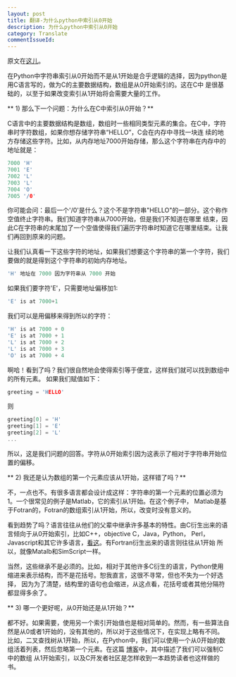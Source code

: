 ```yaml
---
layout: post
title: 翻译-为什么python中索引从0开始
description: 为什么python中索引从0开始
category: Translate
commentIssueId: 
---
```


原文在[这儿](http://forums.udacity.com/questions/100086491/why-does-indexing-begin-at-0?page=1&focusedAnswerId=100086607#100086607)。

在Python中字符串索引从0开始而不是从1开始是合乎逻辑的选择，因为python是用C语言写的，做为C的主要数据结构，数组是从0开始索引的。这在C中
是很基础的，以至于如果改变索引从1开始将会需要大量的工作。

** 1) 那么下一个问题：为什么在C中索引从0开始？**

C语言中的主要数据结构是数组，数组时一些相同类型元素的集合。在C中，字符串时字符数组，如果你想存储字符串“HELLO”，C会在内存中寻找一块连
续的地方存储这些字符。比如，从内存地址7000开始存储，那么这个字符串在内存中的地址就是：

~~~ C
7000 'H'
7001 'E'
7002 'L'
7003 'L'
7004 'O'
7005 '/0'
~~~

你可能会问：最后一个'/0'是什么？这个不是字符串"HELLO"的一部分。这个称作空值终止字符串。我们知道字符串从7000开始，但是我们不知道在哪里
结束，因此C在字符串的末尾加了一个空值使得我们遍历字符串时知道它在哪里结束。让我们再回到原来的问题。

让我们认真看一下这些字符的地址，如果我们想要这个字符串的第一个字符，我们要做的就是得到这个字符串的初始内存地址。

~~~ C
'H' 地址在 7000 因为字符串从 7000 开始
~~~

如果我们要字符'E'，只需要地址偏移加1:

~~~ C
'E' is at 7000+1
~~~

我们可以是用偏移来得到所以的字符：

~~~ C
'H' is at 7000 + 0
'E' is at 7000 + 1
'L' is at 7000 + 2
'L' is at 7000 + 3
'O' is at 7000 + 4
~~~

啊哈！看到了吗？我们很自然地会使得索引等于便宜，这样我们就可以找到数组中的所有元素。
如果我们赋值如下：

~~~ C
greeting = 'HELLO'
~~~

则

~~~ C
greeting[0] = 'H'
greeting[1] = 'E'
greeting[2] = 'L'
...
~~~

所以，这是我们问题的回答。字符从0开始索引因为这表示了相对于字符串开始位置的偏移。

** 2) 我还是认为数组的第一个元素应该从1开始，这样错了吗？**

不，一点也不。有很多语言都会设计成这样：字符串的第一个元素的位置必须为1。一个很常见的例子是Matlab，它的索引从1开始。在这个例子中，
Matlab是基于Fotran的，Fotran的数组索引从1开始，所以，改变时没有意义的。

看到趋势了吗？语言往往从他们的父辈中继承许多基本的特性。由C衍生出来的语言倾向于从0开始索引，比如C++，objective C，Java，Python， Perl，
Javascript和其它许多语言，[看这](http://en.wikipedia.org/wiki/List_of_C-based_programming_languages)。有Fortran衍生出来的语言则往往从1开始
所以，就像Matalb和SimScript一样。

当然，这些继承不是必须的。比如，相对于其他许多C衍生的语言，Python使用缩进来表示结构，而不是花括号。恕我直言，这很不寻常，但也不失为一个好选择，
因为为了清楚，结构里的语句也会缩进，从这点看，花括号或者其他分隔符都显得多余了。

** 3) 哪一个更好呢，从0开始还是从1开始？**

都不好。如果需要，使用另一个索引开始值也是相对简单的。然而，有一些算法自然是从0或者1开始的，没有其他的，所以对于这些情况下，在实现上略有不同。
比如，二叉查找树从1开始，所以，在Python中，我们可以使用一个从0开始的数组活着列表，然后忽略第一个元素。在这篇
[博客](http://forums.udacity.com/questions/2006322/where-python-is-illogical?page=1&focusedAnswerId=2022504#2022504)中，其中描述了我们可以强制C中的数组
从1开始索引，以及C开发者社区是怎样收到一本趋势读者也这样做的书。
